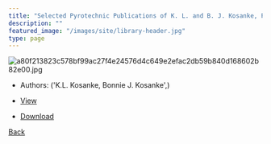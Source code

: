 ```yaml
---
title: "Selected Pyrotechnic Publications of K. L. and B. J. Kosanke, Part 7 (2003 and 2004)"
description: ""
featured_image: "/images/site/library-header.jpg"
type: page
---
```


![a80f213823c578bf99ac27f4e24576d4c649e2efac2db59b840d168602b82e00.jpg](https://drive.google.com/uc?export=view&id=1dLr9ezW-4_5clwDOA9dNlvHpcJuz_XWn)
* Authors: ('K.L. Kosanke, Bonnie J. Kosanke',)
* [View](https://drive.google.com/uc?export=view&id=1f6GniZuyR9HblqeJGXll_SssOyfQSlG2)

* [Download](https://drive.google.com/uc?export=download&id=1f6GniZuyR9HblqeJGXll_SssOyfQSlG2)

[Back](http://localhost:1313/library/ebooks/
)